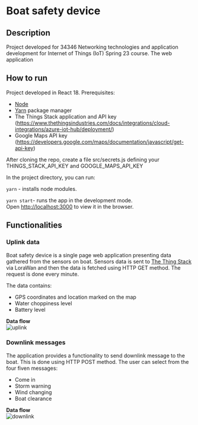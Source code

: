 # Boat safety device

## Description
Project developed for 34346 Networking technologies and application development for Internet of Things (IoT) Spring 23 course. 
The web application 

## How to run
Project developed in React 18. 
Prerequisites:
* [Node](https://nodejs.org/en)
* [Yarn](https://yarnpkg.com/) package manager 
* The Things Stack application and API key (https://www.thethingsindustries.com/docs/integrations/cloud-integrations/azure-iot-hub/deployment/)
* Google Maps API key (https://developers.google.com/maps/documentation/javascript/get-api-key)

After cloning the repo, create a file src/secrets.js defining your THINGS_STACK_API_KEY and GOOGLE_MAPS_API_KEY

In the project directory, you can run:

`yarn` - installs node modules.

`yarn start`- runs the app in the development mode.\
Open [http://localhost:3000](http://localhost:3000) to view it in the browser.


## Functionalities
### Uplink data
Boat safety device is a single page web application presenting data gathered from the sensors on boat. Sensors data is sent to [The Thing Stack](https://www.thethingsindustries.com/stack/#:~:text=The%20Things%20Stack%20is%20a,gateways%20and%20end%2Duser%20applications.) via LoraWan and then the data is fetched using HTTP GET method. The request is done every minute.

The data contains:
- GPS coordinates and location marked on the map
- Water choppiness level
- Battery level

**Data flow** \
![uplink](https://user-images.githubusercontent.com/38289305/235317986-ad731d7f-25bd-4430-93e7-b1e64e62ec73.png)

### Downlink messages
The application provides a functionality to send downlink message to the boat.
This is done using HTTP POST method. The user can select from the four fiven messages:
- Come in
- Storm warning
- Wind changing
- Boat clearance 

**Data flow** \
![downlink](https://user-images.githubusercontent.com/38289305/235318000-50906f42-18a8-47b5-998c-80e16fcc36a0.png)

